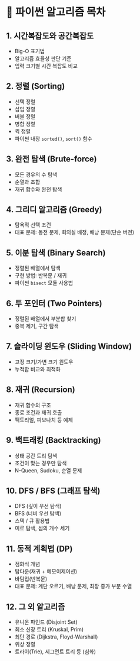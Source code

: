 # 🧠 파이썬 알고리즘 목차

## 1. 시간복잡도와 공간복잡도

- Big-O 표기법
- 알고리즘 효율성 판단 기준
- 입력 크기별 시간 복잡도 비교

## 2. 정렬 (Sorting)

- 선택 정렬
- 삽입 정렬
- 버블 정렬
- 병합 정렬
- 퀵 정렬
- 파이썬 내장 `sorted()`, `sort()` 함수

## 3. 완전 탐색 (Brute-force)

- 모든 경우의 수 탐색
- 순열과 조합
- 재귀 함수와 완전 탐색

## 4. 그리디 알고리즘 (Greedy)

- 탐욕적 선택 조건
- 대표 문제: 동전 문제, 회의실 배정, 배낭 문제(단순 버전)

## 5. 이분 탐색 (Binary Search)

- 정렬된 배열에서 탐색
- 구현 방법: 반복문 / 재귀
- 파이썬 `bisect` 모듈 사용법

## 6. 투 포인터 (Two Pointers)

- 정렬된 배열에서 부분합 찾기
- 중복 제거, 구간 탐색

## 7. 슬라이딩 윈도우 (Sliding Window)

- 고정 크기/가변 크기 윈도우
- 누적합 비교와 최적화

## 8. 재귀 (Recursion)

- 재귀 함수의 구조
- 종료 조건과 재귀 호출
- 팩토리얼, 피보나치 등 예제

## 9. 백트래킹 (Backtracking)

- 상태 공간 트리 탐색
- 조건이 맞는 경우만 탐색
- N-Queen, Sudoku, 순열 문제

## 10. DFS / BFS (그래프 탐색)

- DFS (깊이 우선 탐색)
- BFS (너비 우선 탐색)
- 스택 / 큐 활용법
- 미로 탐색, 섬의 개수 세기

## 11. 동적 계획법 (DP)

- 점화식 개념
- 탑다운(재귀 + 메모이제이션)
- 바텀업(반복문)
- 대표 문제: 계단 오르기, 배낭 문제, 최장 증가 부분 수열

## 12. 그 외 알고리즘

- 유니온 파인드 (Disjoint Set)
- 최소 신장 트리 (Kruskal, Prim)
- 최단 경로 (Dijkstra, Floyd-Warshall)
- 위상 정렬
- 트라이(Trie), 세그먼트 트리 등 (심화)
